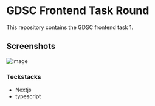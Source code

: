 # GDSC Frontend Task Round
This repository contains the GDSC frontend task 1.

## Screenshots
![image](https://github.com/darkCoder001/gdsc-_task_round_frontend_1/assets/119613110/0dfc2737-fb4b-42b9-872e-a0552a25c430)


### Teckstacks 
- Nextjs
- typescript
